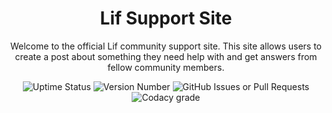 <h1 align="center">Lif Support Site</h1>
<p align="center">Welcome to the official Lif community support site. This site allows users to create a post about something they need help with and get answers from fellow community members.</p>
<!-- Badges -->
<div align="center">
  <img alt="Uptime Status" src="https://img.shields.io/uptimerobot/status/m795958704-8708fe4ffdf447631596f35c?style=for-the-badge">
  <img alt="Version Number" src="https://img.shields.io/github/package-json/v/Lif-Platforms/Lif-Support-Site/master?style=for-the-badge&label=Version">
  <img alt="GitHub Issues or Pull Requests" src="https://img.shields.io/github/issues/Lif-Platforms/Lif-Support-Site?style=for-the-badge">
  <img alt="Codacy grade" src="https://img.shields.io/codacy/grade/46405a9d66bc42a0a2634301cbf4a712?style=for-the-badge">
</div>
